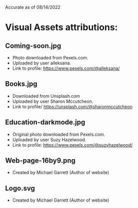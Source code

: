 Accurate as of 08/14/2022

# Visual Assets attributions:

## Coming-soon.jpg

- Photo downloaded from Pexels.com.
- Uploaded by user alleksana.
- Link to profile: https://www.pexels.com/@alleksana/

## Books.jpg

- Downloaded from Unsplash.com
- Uploaded by user Sharon Mccutcheon.
- Link to profile/ https://unsplash.com/@sharonmccutcheon

## Education-darkmode.jpg

- Original photo downloaded from Pexels.com.
- Uploaded by user Suzy Hazelwood.
- Link to profile: https://www.pexels.com/@suzyhazelwood/

## Web-page-16by9.png

- Created by Michael Garrett (Author of website)

## Logo.svg

- Created by Michael Garrett (Author of website)
